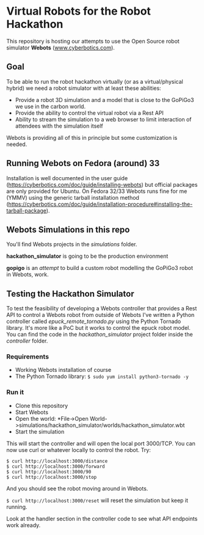 # Virtual Robots for the Robot Hackathon

This repository is hosting our attempts to use the Open Source robot simulator **Webots** (www.cyberbotics.com).

## Goal

To be able to run the robot hackathon virtually (or as a virtual/physical hybrid) we need a robot simulator with at least these abilities:

* Provide a robot 3D simulation and a model that is close to the GoPiGo3 we use in the carbon world.
* Provide the ability to control the virtual robot via a Rest API
* Ability to stream the simulation to a web browser to limit interaction of attendees with the simulation itself

Webots is providing all of this in principle but some customization is needed.

## Running Webots on Fedora (around) 33

Installation is well documented in the user guide (https://cyberbotics.com/doc/guide/installing-webots) but official packages are only provided for Ubuntu. On Fedora 32/33 Webots runs fine for me (YMMV) using the generic tarball installation method (https://cyberbotics.com/doc/guide/installation-procedure#installing-the-tarball-package).

## Webots Simulations in this repo

You'll find Webots projects in the *simulations* folder.

**hackathon_simulator** is going to be the production environment

**gopigo** is an *attempt* to build a custom robot modelling the GoPiGo3 robot in Webots, work.

## Testing the Hackathon Simulator

To test the feasibility of developing a Webots controller that provides a Rest API to control a Webots robot from outside of Webots I've written a Python controller called *epuck_remote_tornado.py* using the Python Tornado library. It's more like a PoC but it works to control the epuck robot model. You can find the code in the *hackathon_simulator* project folder inside the *controller* folder.

### Requirements

* Working Webots installation of course
* The Python Tornado library: `$ sudo yum install python3-tornado -y`

### Run it

* Clone this repository
* Start Webots
* Open the world: *File->Open World->simulations/hackathon_simulator/worlds/hackathon_simulator.wbt
* Start the simulation

This will start the controller and will open the local port 3000/TCP. You can now use curl or whatever locally to control the robot. Try:

```
$ curl http://localhost:3000/distance
$ curl http://localhost:3000/forward
$ curl http://localhost:3000/90
$ curl http://localhost:3000/stop
```

And you should see the robot moving around in Webots.

`$ curl http://localhost:3000/reset` will reset the simulation but keep it running.

Look at the handler section in the controller code to see what API endpoints work already.